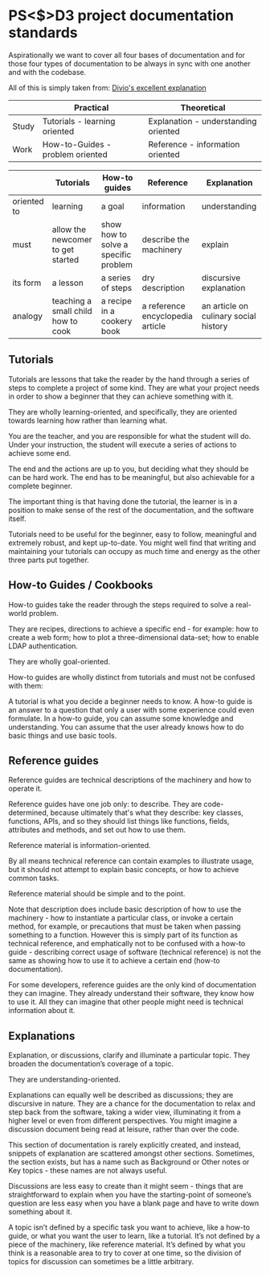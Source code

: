 # PS<$>D3 project documentation standards
Aspirationally we want to cover all four bases of documentation and for those four types of documentation to be always in sync with one another and with the codebase.

All of this is simply taken from: [Divio's excellent explanation](https://docs.divio.com/documentation-system/)

|       | Practical                        | Theoretical                          |
|-------|----------------------------------|--------------------------------------|
| Study | Tutorials - learning oriented    | Explanation - understanding oriented |
| Work  | How-to-Guides - problem oriented | Reference - information oriented     |

|             | Tutorials                          | How-to guides                        | Reference                        | Explanation                           |
|-------------|------------------------------------|--------------------------------------|----------------------------------|---------------------------------------|
| oriented to | learning                           | a goal                               | information                      | understanding                         |
| must        | allow the newcomer to get started  | show how to solve a specific problem | describe the machinery           | explain                               |
| its form    | a lesson                           | a series of steps                    | dry description                  | discursive explanation                |
| analogy     | teaching a small child how to cook | a recipe in a cookery book           | a reference encyclopedia article | an article on culinary social history |

## Tutorials

Tutorials are lessons that take the reader by the hand through a series of steps to complete a project of some kind. They are what your project needs in order to show a beginner that they can achieve something with it.

They are wholly learning-oriented, and specifically, they are oriented towards learning how rather than learning what.

You are the teacher, and you are responsible for what the student will do. Under your instruction, the student will execute a series of actions to achieve some end.

The end and the actions are up to you, but deciding what they should be can be hard work. The end has to be meaningful, but also achievable for a complete beginner.

The important thing is that having done the tutorial, the learner is in a position to make sense of the rest of the documentation, and the software itself.

Tutorials need to be useful for the beginner, easy to follow, meaningful and extremely robust, and kept up-to-date. You might well find that writing and maintaining your tutorials can occupy as much time and energy as the other three parts put together.

## How-to Guides / Cookbooks

How-to guides take the reader through the steps required to solve a real-world problem.

They are recipes, directions to achieve a specific end - for example: how to create a web form; how to plot a three-dimensional data-set; how to enable LDAP authentication.

They are wholly goal-oriented.

How-to guides are wholly distinct from tutorials and must not be confused with them:

A tutorial is what you decide a beginner needs to know.
A how-to guide is an answer to a question that only a user with some experience could even formulate.
In a how-to guide, you can assume some knowledge and understanding. You can assume that the user already knows how to do basic things and use basic tools.

## Reference guides

Reference guides are technical descriptions of the machinery and how to operate it.

Reference guides have one job only: to describe. They are code-determined, because ultimately that's what they describe: key classes, functions, APIs, and so they should list things like functions, fields, attributes and methods, and set out how to use them.

Reference material is information-oriented.

By all means technical reference can contain examples to illustrate usage, but it should not attempt to explain basic concepts, or how to achieve common tasks.

Reference material should be simple and to the point.

Note that description does include basic description of how to use the machinery - how to instantiate a particular class, or invoke a certain method, for example, or precautions that must be taken when passing something to a function. However this is simply part of its function as technical reference, and emphatically not to be confused with a how-to guide - describing correct usage of software (technical reference) is not the same as showing how to use it to achieve a certain end (how-to documentation).

For some developers, reference guides are the only kind of documentation they can imagine. They already understand their software, they know how to use it. All they can imagine that other people might need is technical information about it.

## Explanations

Explanation, or discussions, clarify and illuminate a particular topic. They broaden the documentation’s coverage of a topic.

They are understanding-oriented.

Explanations can equally well be described as discussions; they are discursive in nature. They are a chance for the documentation to relax and step back from the software, taking a wider view, illuminating it from a higher level or even from different perspectives. You might imagine a discussion document being read at leisure, rather than over the code.

This section of documentation is rarely explicitly created, and instead, snippets of explanation are scattered amongst other sections. Sometimes, the section exists, but has a name such as Background or Other notes or Key topics - these names are not always useful.

Discussions are less easy to create than it might seem - things that are straightforward to explain when you have the starting-point of someone’s question are less easy when you have a blank page and have to write down something about it.

A topic isn’t defined by a specific task you want to achieve, like a how-to guide, or what you want the user to learn, like a tutorial. It’s not defined by a piece of the machinery, like reference material. It’s defined by what you think is a reasonable area to try to cover at one time, so the division of topics for discussion can sometimes be a little arbitrary.

